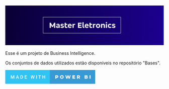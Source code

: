 ![](Layout/FundoGithub.png)

Esse é um projeto de Business Intelligence.

Os conjuntos de dados utilizados estão disponíveis no repositório "Bases".

[![forthebadge made-with-PowerBI](Layout/Badge.png)](https://powerbi.microsoft.com/pt-br/)
